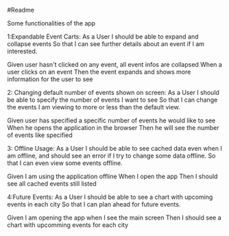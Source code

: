 #Readme

Some functionalities of the app

1:Expandable Event Carts:
As a User
I should be able to expand and collapse events 
So that I can see further details about an event if I am interested.

Given user hasn't clicked on any event, all event infos are collapsed
When a user clicks on an event
Then the event expands and shows more information for the user to see

2: Changing default number of events shown on screen:
As a User
I should be able to specify the number of events I want to see
So that I can change the events I am viewing to more or less than the default view. 

Given user has specified a specific number of events he would like to see
When he opens the application in the browser
Then he will see the number of events like specified

3: Offline Usage:
As a User
I should be able to see cached data even when I am offline, and should see an error if I try to change some data offline.
So that I can even view some events offline. 

Given I am using the application offline
When I open the app
Then I should see all cached events still listed

4:Future Events:
As a User
I should be able to see a chart with upcoming events in each city
So that I can plan ahead for future events.

Given I am opening the app
when I see the main screen
Then I should see a chart with upcomming events for each city
